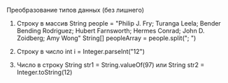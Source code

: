 
Преобразование типов данных
(без лишнего)

1) Строку в массив 
String people = "Philip J. Fry; Turanga Leela; Bender Bending Rodriguez; Hubert Farnsworth; Hermes Conrad; John D. Zoidberg; Amy Wong"
String[] peopleArray = people.split("; ")

2) Строку в число 
int i = Integer.parseInt("12")

3) Число в строку
String str1 = String.valueOf(97) или String str2 = Integer.toString(12)
